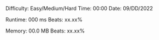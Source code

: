 

Difficulty: Easy/Medium/Hard
Time:       00:00
Date:       09/DD/2022

Runtime:    000 ms
  Beats:    xx.xx%

Memory:     00.0 MB
 Beats:     xx.xx%
